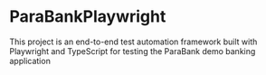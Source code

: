 # ParaBankPlaywright
This project is an end-to-end test automation framework built with Playwright and TypeScript for testing the ParaBank demo banking application
